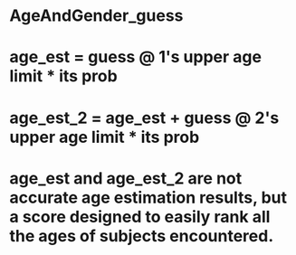 # AgeAndGender_guess
# age_est = guess @ 1's upper age limit * its prob
# age_est_2 = age_est + guess @ 2's upper age limit * its prob
# age_est and age_est_2 are not accurate age estimation results, but a score designed to easily rank all the ages of subjects encountered.
